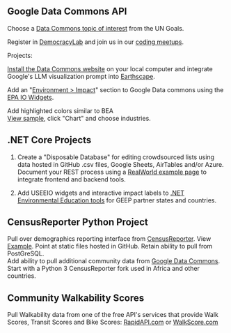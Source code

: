 <!--
## Google Sheet Editor

1. Develop a [Google Sheet Editor](https://model.earth/editor) for updating Google Sheet rows without opening the sheet directly. Use a REST process that allows editors to return and update rows containing their email address after using a social login process which validates their email. Avoid Zapier and processes that have extra costs.

1. Work with a [JAMstack Editor](https://headlesscms.org/) to edit CSV files directly on GitHub using social logins.
-->
## Google Data Commons API

Choose a [Data Commons topic of interest](/data-commons/dist/) from the UN Goals.

Register in [DemocracyLab](https://www.democracylab.org/projects/834) and join us in our [coding meetups](/io/coders/).

Projects:

[Install the Data Commons website](../../localsite/info/data/datacommons/) on your local computer and integrate Google's LLM visualization prompt into [Earthscape](/earthscape/app).  

Add an "[Environment > Impact](https://datacommons.org/place/country/USA?topic=Environment)" section to Google Data commons using the [EPA IO Widgets](../../io/charts/).   

Add highlighted colors similar to BEA  
[View sample](https://apps.bea.gov/iTable/iTable.cfm?reqid=150&step=3&isuri=1&table_list=5013&categories=compbyind), click "Chart" and choose industries.


## .NET Core Projects

1. Create a "Disposable Database" for editing crowdsourced lists using data hosted in GitHub .csv files, Google Sheets, AirTables and/or Azure.  Document your REST process using a [RealWorld example page](https://neighborhood.org/realworld) to integrate frontend and backend tools.  

1. Add USEEIO widgets and interactive impact labels to [.NET Environmental Education tools](../../education/) for GEEP partner states and countries.  
<!--
Strapi for Amazon AWS - EC2, RDS and S3
https://strapi.io/documentation/developer-docs/latest/deployment/amazon-aws.html

Azure Data Studio - for Mac to access AWS EC2
https://github.com/Microsoft/azuredatastudio
-->


## CensusReporter Python Project

Pull over demographics reporting interface from [CensusReporter](../resources/censusreporter).  View [Example](https://censusreporter.org/profiles/16000US1304000-atlanta-ga/).
Point at static files hosted in GitHub.  Retain ability to pull from PostGreSQL.  
Add ability to pull additional community data from [Google Data Commons](https://datacommons.org).  
Start with a Python 3 CensusReporter fork used in Africa and other countries.  



## Community Walkability Scores

Pull Walkability data from one of the free API's services that provide Walk Scores, Transit Scores and Bike Scores: [RapidAPI.com](https://rapidapi.com/theapiguy/api/walk-score/details)&nbsp;or&nbsp;[WalkScore.com](https://www.walkscore.com/professional/api.php)  



